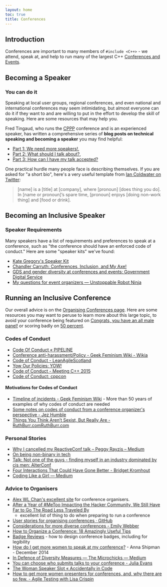 ```yaml
---
layout: home
toc: true
title: Conferences
---
```


<!-- todo redirect * [Conference Resources](/resources/conference-resources/) to here -->

## Introduction

Conferences are important to many members of `#include <C++>` - we attend, speak at, and help to run many of the largest C++ [Conferences and Events](/conferences/).

## Becoming a Speaker

### You can do it

Speaking at local user groups, regional conferences, and even national and international conferences may seem intimidating, but almost everyone can do it if they want to and are willing to put in the effort to develop the skill of speaking. Here are some resources that may help you.

Fred Tingaud, who runs the [CPPP](https://cppp.fr) conference and is an experienced speaker, has written a comprehensive series of **blog posts on technical speaking and becoming a speaker** you may find helpful:    
* [Part 1: We need more speakers!](https://fredtingaud.github.io/talking-reasons/), 
* [Part 2: What should I talk about?](https://fredtingaud.github.io/talking-subject/), 
* [Part 3: How can I have my talk accepted?](https://fredtingaud.github.io/talking-cfp/)

One practical hurdle many people face is describing themselves. If you are asked for "a short bio", here's a very useful template from [Ian Coldwater on Twitter](https://twitter.com/IanColdwater/status/1310662547012493312):

> [name] is a [title] at [company], where [pronoun] [does thing you do]. In [name or pronoun]’s spare time, [pronoun] enjoys [doing non-work thing] and [food or drink].

## Becoming an Inclusive Speaker

### Speaker Requirements

Many speakers have a list of requirements and preferences to speak at a conference, such as "the conference should have an enforced code of conduct." Here are some "speaker kits" we've found:

* [Kate Gregory's Speaker Kit](http://www.gregcons.com/SpeakerKit.aspx)
* [Chandler Carruth: Conferences, Inclusion, and My Axe!](https://medium.com/@chandlerc/conferences-inclusion-and-my-axe-f1f2a994419c)
* [GDS and gender diversity at conferences and events: Government Digital Service](https://gds.blog.gov.uk/2016/03/08/gds-and-gender-diversity-at-conferences-and-events/)
* [My questions for event organizers &#8212; Unstoppable Robot Ninja](http://unstoppablerobotninja.com/entry/my-questions-for-event-organizers/)

## Running an Inclusive Conference

Our overall advice is on the [Organising Conferences page](/conferences/organising-conferences/). Here are some resources you may want to peruse to learn more about this large topic, to avoid your conference being featured on [Congrats, you have an all male panel!](http://allmalepanels.tumblr.com/) or scoring badly on [50 percent](http://50prozent.speakerinnen.org/en/).


### Codes of Conduct

* [Code Of Conduct « PIPELINE](https://pipelineconf.info/about/code-of-conduct/)
* [Conference anti-harassment/Policy - Geek Feminism Wiki - Wikia](http://geekfeminism.wikia.com/wiki/Conference_anti-harassment/Policy)
* [Code of Conduct - LeanAgileScotland](https://leanagile.scot/2018/code-of-conduct/)
* [Yow Our Policies: YOW!](http://yowconference.com.au/policies/)
* [Code of Conduct - Meeting C++ 2015](http://meetingcpp.com/index.php/newsreader/items/code-of-conduct.html)
* [Code of Conduct: cppcon](http://cppcon.org/codeofconduct/)

#### Motivations for Codes of Conduct

* [Timeline of incidents - Geek Feminism Wiki](http://geekfeminism.wikia.com/wiki/Timeline_of_incidents) - More than 50 years of examples of why codes of conduct are needed
* [Some notes on codes of conduct from a conference organizer's perspective - Jez Humble](https://gist.github.com/jezhumble/47aebaa31ba7cf67e2b8)
* [Things You Think Aren’t Sexist, But Really Are - RuthBurr.comRuthBurr.com](http://www.ruthburr.com/things-you-think-arent-sexist/#.WYDWv53TXL1)

### Personal Stories

* [Why I cancelled my ReactiveConf talk – Peggy Rayzis – Medium](https://medium.com/@peggyrayzis/why-i-cancelled-my-reactiveconf-talk-3a463bf14bd8)
* [On being non-binary in tech](http://www.kitation.co.uk/2015/11/17/on-being-nb-in-tech.html)
* [Talk: Not one of the guys - finding myself in an industry dominated by cis men: AlterConf](https://alterconf.com/talks/not-one-guys-finding-myself-industry-dominated-cis-men)
* [Four Interactions That Could Have Gone Better - Bridget Kromhout](http://bridgetkromhout.com/blog/2014/09/22/four-interactions-that-could-have-gone-better/)
* [Coding Like a Girl — Medium](https://medium.com/@sailorhg/coding-like-a-girl-595b90791cce)

### Advice to Organisers

* [Alex WL Chan's excellent site](https://alexwlchan.net/ideas-for-inclusive-events/short-version/) for conference organisers.
* [After a Year of #MeToo Impacting the Hacker Community, We Still Have Far to Go The Road Less Traveled By](http://deviating.net/words/?p=821)
	* excellent list of thing to do when preparing to run a conference
* [User stories for organising conferences  · GitHub](https://gist.github.com/doismellburning/6ef44a51df271bca4782)
* [Considerations for more diverse conferences - Emily Webber](http://emilywebber.co.uk/considerations-for-more-diverse-conferences/)
* [How to Organize a Conference: 18 Amazingly Useful Tips](https://medium.com/tedx-experience/how-to-organize-a-conference-567fb50ccdbd#.hju33o8o4)
* [Badge Reviews](https://badge.reviews/) - how to design conference badges, including for legibility
* [How do I get more women to speak at my conference?](http://www.annashipman.co.uk/jfdi/how-to-get-women-speakers.html) - Anna Shipman - December 2014
* [In Defence of Diversity Measures — The Microchicks — Medium](https://medium.com/the-microchicks/in-defence-of-diversity-measures-48e4702b1dbd)
* [You can choose who submits talks to your conference - Julia Evans](http://jvns.ca/blog/2015/03/06/you-can-choose-who-submits-talks-to-your-conference/)
* [The Woman Speaker Slot « Accidentally in Code](http://www.catehuston.com/blog/2015/03/11/the-woman-speaker-slot/)
* [How to get more women presenters for conferences, and, why there are so few. - Agile Testing with Lisa Crispin](http://lisacrispin.com/2016/04/17/get-women-presenters-conferences/)

